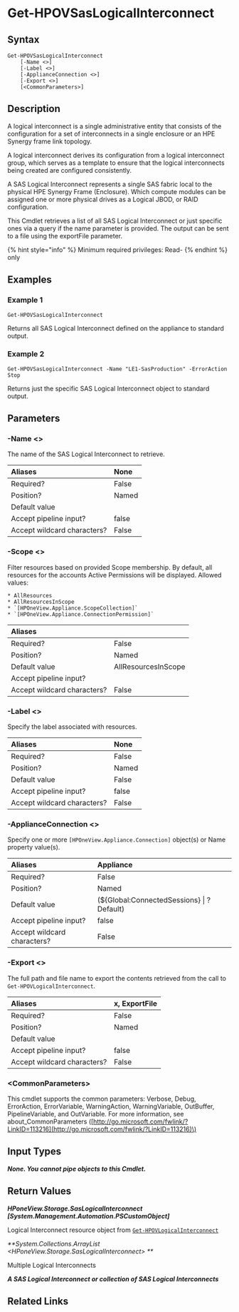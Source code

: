 ﻿---
description: Retrieve SAS Logical Interconnect resource(s).
---

# Get-HPOVSasLogicalInterconnect

## Syntax

```text
Get-HPOVSasLogicalInterconnect
    [-Name <>]
    [-Label <>]
    [-ApplianceConnection <>]
    [-Export <>]
    [<CommonParameters>]
```

## Description

A logical interconnect is a single administrative entity that consists of the configuration for a set of interconnects in a single enclosure or an HPE Synergy frame link topology.

A logical interconnect derives its configuration from a logical interconnect group, which serves as a template to ensure that the logical interconnects being created are configured consistently.

A SAS Logical Interconnect represents a single SAS fabric local to the physical HPE Synergy Frame (Enclosure).  Which compute modules can be assigned one or more physical drives as a Logical JBOD, or RAID configuration.

This Cmdlet retrieves a list of all SAS Logical Interconnect or just specific ones via a query if the name parameter is provided. The output can be sent to a file using the exportFile parameter.

{% hint style="info" %}
Minimum required privileges: Read-
{% endhint %}
only
## Examples

###  Example 1 

```text
Get-HPOVSasLogicalInterconnect
```

Returns all SAS Logical Interconnect defined on the appliance to standard output.

###  Example 2 

```text
Get-HPOVSasLogicalInterconnect -Name "LE1-SasProduction" -ErrorAction Stop
```

Returns just the specific SAS Logical Interconnect object to standard output.

## Parameters

### -Name &lt;&gt;

The name of the SAS Logical Interconnect to retrieve.

| Aliases | None |
| :--- | :--- |
| Required? | False |
| Position? | Named |
| Default value |  |
| Accept pipeline input? | false |
| Accept wildcard characters? | False |

### -Scope &lt;&gt;

Filter resources based on provided Scope membership.  By default, all resources for the accounts Active Permissions will be displayed.  Allowed values:

    * AllResources
    * AllResourcesInScope
    * `[HPOneView.Appliance.ScopeCollection]`
    * `[HPOneView.Appliance.ConnectionPermission]`

| Aliases |  |
| :--- | :--- |
| Required? | False |
| Position? | Named |
| Default value | AllResourcesInScope |
| Accept pipeline input? |  |
| Accept wildcard characters? | False |

### -Label &lt;&gt;

Specify the label associated with resources.

| Aliases | None |
| :--- | :--- |
| Required? | False |
| Position? | Named |
| Default value | False |
| Accept pipeline input? | false |
| Accept wildcard characters? | False |

### -ApplianceConnection &lt;&gt;

Specify one or more `[HPOneView.Appliance.Connection]` object(s) or Name property value(s).

| Aliases | Appliance |
| :--- | :--- |
| Required? | False |
| Position? | Named |
| Default value | (${Global:ConnectedSessions} &vert; ? Default) |
| Accept pipeline input? | false |
| Accept wildcard characters? | False |

### -Export &lt;&gt;

The full path and file name to export the contents retrieved from the call to `Get-HPOVLogicalInterconnect`.

| Aliases | x, ExportFile |
| :--- | :--- |
| Required? | False |
| Position? | Named |
| Default value |  |
| Accept pipeline input? | false |
| Accept wildcard characters? | False |

### &lt;CommonParameters&gt;

This cmdlet supports the common parameters: Verbose, Debug, ErrorAction, ErrorVariable, WarningAction, WarningVariable, OutBuffer, PipelineVariable, and OutVariable. For more information, see about\_CommonParameters \([http://go.microsoft.com/fwlink/?LinkID=113216](http://go.microsoft.com/fwlink/?LinkID=113216)\)

## Input Types

_**None.  You cannot pipe objects to this Cmdlet.**_

## Return Values

_**HPoneView.Storage.SasLogicalInterconnect [System.Management.Automation.PSCustomObject]**_

Logical Interconnect resource object from [`Get-HPOVLogicalInterconnect`](get-hpovlogicalinterconnect.md)

_**System.Collections.ArrayList <HPoneView.Storage.SasLogicalInterconnect>    **_

Multiple Logical Interconnects

_**A SAS Logical Interconnect or collection of SAS Logical Interconnects**_



## Related Links

